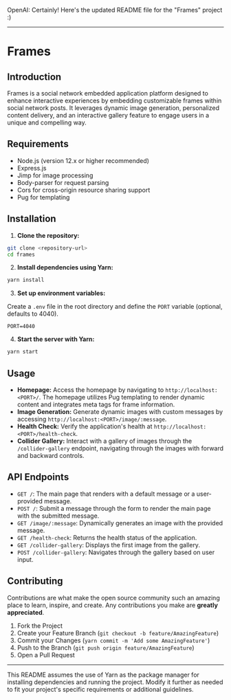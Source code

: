 OpenAI: Certainly! Here's the updated README file for the "Frames" project :)

---

# Frames

## Introduction

Frames is a social network embedded application platform designed to enhance interactive experiences by embedding customizable frames within social network posts. It leverages dynamic image generation, personalized content delivery, and an interactive gallery feature to engage users in a unique and compelling way.

## Requirements

- Node.js (version 12.x or higher recommended)
- Express.js
- Jimp for image processing
- Body-parser for request parsing
- Cors for cross-origin resource sharing support
- Pug for templating

## Installation

1. **Clone the repository:**

```sh
git clone <repository-url>
cd frames
```

2. **Install dependencies using Yarn:**

```sh
yarn install
```

3. **Set up environment variables:**

Create a `.env` file in the root directory and define the `PORT` variable (optional, defaults to 4040).

```env
PORT=4040
```

4. **Start the server with Yarn:**

```sh
yarn start
```

## Usage

- **Homepage:** Access the homepage by navigating to `http://localhost:<PORT>/`. The homepage utilizes Pug templating to render dynamic content and integrates meta tags for frame information.
- **Image Generation:** Generate dynamic images with custom messages by accessing `http://localhost:<PORT>/image/:message`.
- **Health Check:** Verify the application's health at `http://localhost:<PORT>/health-check`.
- **Collider Gallery:** Interact with a gallery of images through the `/collider-gallery` endpoint, navigating through the images with forward and backward controls.

## API Endpoints

- `GET /`: The main page that renders with a default message or a user-provided message.
- `POST /`: Submit a message through the form to render the main page with the submitted message.
- `GET /image/:message`: Dynamically generates an image with the provided message.
- `GET /health-check`: Returns the health status of the application.
- `GET /collider-gallery`: Displays the first image from the gallery.
- `POST /collider-gallery`: Navigates through the gallery based on user input.

## Contributing

Contributions are what make the open source community such an amazing place to learn, inspire, and create. Any contributions you make are **greatly appreciated**.

1. Fork the Project
2. Create your Feature Branch (`git checkout -b feature/AmazingFeature`)
3. Commit your Changes (`yarn commit -m 'Add some AmazingFeature'`)
4. Push to the Branch (`git push origin feature/AmazingFeature`)
5. Open a Pull Request

---

This README assumes the use of Yarn as the package manager for installing dependencies and running the project. Modify it further as needed to fit your project's specific requirements or additional guidelines.